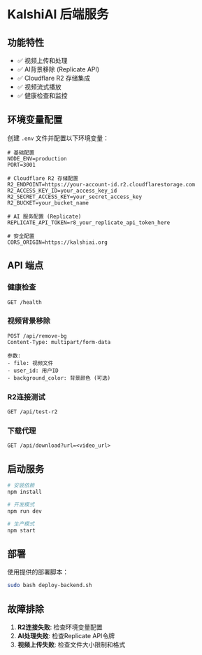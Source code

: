 # KalshiAI 后端服务

## 功能特性

- ✅ 视频上传和处理
- ✅ AI背景移除 (Replicate API)
- ✅ Cloudflare R2 存储集成
- ✅ 视频流式播放
- ✅ 健康检查和监控

## 环境变量配置

创建 `.env` 文件并配置以下环境变量：

```env
# 基础配置
NODE_ENV=production
PORT=3001

# Cloudflare R2 存储配置
R2_ENDPOINT=https://your-account-id.r2.cloudflarestorage.com
R2_ACCESS_KEY_ID=your_access_key_id
R2_SECRET_ACCESS_KEY=your_secret_access_key
R2_BUCKET=your_bucket_name

# AI 服务配置 (Replicate)
REPLICATE_API_TOKEN=r8_your_replicate_api_token_here

# 安全配置
CORS_ORIGIN=https://kalshiai.org
```

## API 端点

### 健康检查
```
GET /health
```

### 视频背景移除
```
POST /api/remove-bg
Content-Type: multipart/form-data

参数:
- file: 视频文件
- user_id: 用户ID
- background_color: 背景颜色 (可选)
```

### R2连接测试
```
GET /api/test-r2
```

### 下载代理
```
GET /api/download?url=<video_url>
```

## 启动服务

```bash
# 安装依赖
npm install

# 开发模式
npm run dev

# 生产模式
npm start
```

## 部署

使用提供的部署脚本：
```bash
sudo bash deploy-backend.sh
```

## 故障排除

1. **R2连接失败**: 检查环境变量配置
2. **AI处理失败**: 检查Replicate API令牌
3. **视频上传失败**: 检查文件大小限制和格式
